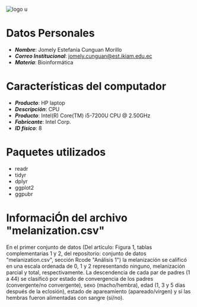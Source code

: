 ![logo u](https://user-images.githubusercontent.com/94874288/160934090-52060fdf-4333-4059-b454-b376fea8a032.png)

# Datos Personales 
* ***Nombre***: Jomely Estefania Cunguan Morillo
* ***Correo Institucional***: jomely.cunguan@est.ikiam.edu.ec 
* ***Materia***: Bioinformática 

# Características del computador 
* ***Producto***: HP laptop 
* ***Descripción***: CPU
* ***Producto***: Intel(R) Core(TM) i5-7200U CPU @ 2.50GHz
* ***Fabricante***: Intel Corp.
* ***ID físico***: 8

# Paquetes utilizados 
* readr 
* tidyr 
* dplyr 
* ggplot2 
* ggpubr 

# InformaciÓn del archivo "melanization.csv"
En el primer conjunto de datos (Del artículo: Figura 1, tablas complementarias 1 y 2, del repositorio: conjunto de datos "melanization.csv", sección Rcode "Análisis 1") la melanización se calificó en una escala ordenada de 0, 1 y 2 representando ninguno, melanización parcial y total, respectivamente. La descendencia de cada par de padres (1 a 44) se clasificó por estado de convergencia de los padres (convergente/no convergente), sexo (macho/hembra), edad (1, 3 y 5 días después de la eclosión), estado de apareamiento (apareado/virgen) y si las hembras fueron alimentadas con sangre (sí/no).
